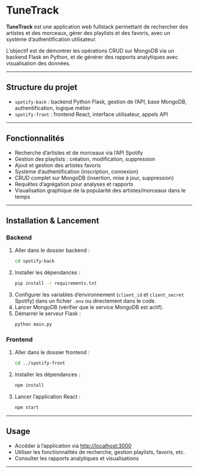 # TuneTrack

**TuneTrack** est une application web fullstack permettant de rechercher des artistes et des morceaux, gérer des playlists et des favoris, avec un système d’authentification utilisateur.

L’objectif est de démontrer les opérations CRUD sur MongoDB via un backend Flask en Python, et de générer des rapports analytiques avec visualisation des données.

---

## Structure du projet

- `spotify-back` : backend Python Flask, gestion de l’API, base MongoDB, authentification, logique métier  
- `spotify-front` : frontend React, interface utilisateur, appels API

---

## Fonctionnalités

- Recherche d’artistes et de morceaux via l’API Spotify  
- Gestion des playlists : création, modification, suppression  
- Ajout et gestion des artistes favoris  
- Système d’authentification (inscription, connexion)  
- CRUD complet sur MongoDB (insertion, mise à jour, suppression)  
- Requêtes d’agrégation pour analyses et rapports  
- Visualisation graphique de la popularité des artistes/morceaux dans le temps

---

## Installation & Lancement

### Backend

1. Aller dans le dossier backend :  
   ```bash
   cd spotify-back
   ```
2. Installer les dépendances :  
   ```bash
   pip install -r requirements.txt
   ```
3. Configurer les variables d’environnement (`client_id` et `client_secret` Spotify) dans un fichier `.env` ou directement dans le code.  
4. Lancer MongoDB (vérifier que le service MongoDB est actif).  
5. Démarrer le serveur Flask :  
   ```bash
   python main.py
   ```

### Frontend

1. Aller dans le dossier frontend :  
   ```bash
   cd ../spotify-front
   ```
2. Installer les dépendances :  
   ```bash
   npm install
   ```
3. Lancer l’application React :  
   ```bash
   npm start
   ```

---

## Usage

- Accéder à l’application via [http://localhost:3000](http://localhost:3000)  
- Utiliser les fonctionnalités de recherche, gestion playlists, favoris, etc.  
- Consulter les rapports analytiques et visualisations

---
